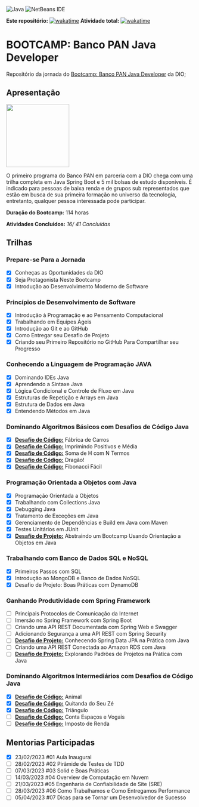 ![Java](https://img.shields.io/badge/java-%23ED8B00.svg?style=for-the-badge&logo=java&logoColor=white)    ![NetBeans IDE](https://img.shields.io/badge/NetBeansIDE-1B6AC6.svg?style=for-the-badge&logo=apache-netbeans-ide)

**Este repositório:** [![wakatime](https://wakatime.com/badge/user/7acf6789-aea1-423f-9bd3-04bae9188074/project/77a68b76-9bc3-4e1b-8bcf-d6c78306304f.svg?style=for-the-badge)](https://wakatime.com/badge/user/7acf6789-aea1-423f-9bd3-04bae9188074/project/77a68b76-9bc3-4e1b-8bcf-d6c78306304f)     **Atividade total:** [![wakatime](https://wakatime.com/badge/user/7acf6789-aea1-423f-9bd3-04bae9188074.svg?style=for-the-badge)](https://wakatime.com/@7acf6789-aea1-423f-9bd3-04bae9188074)

# BOOTCAMP: Banco PAN Java Developer

Repositório da jornada do [Bootcamp: Banco PAN Java Developer](https://web.dio.me/track/banco-pan-java-developer) da DIO;

## Apresentação

<img title="" src="https://hermes.digitalinnovation.one/tracks/608ecefd-1d10-42ea-9f58-3e7a4548ab3e.png" alt="" width="169" data-align="center">

O primeiro programa do Banco PAN em parceria com a DIO chega com uma trilha completa em Java Spring Boot e 5 mil bolsas de estudo disponíveis. É indicado para pessoas de baixa renda e de grupos sub representados que estão em busca de sua primeira formação no universo da tecnologia, entretanto, qualquer pessoa interessada pode participar.

**Duração do Bootcamp:** 114 horas

**Atividades Concluídos:** *16/ 41 Concluídas*

## Trilhas

### Prepare-se Para a Jornada

- [x] Conheças as Oportunidades da DIO
- [x] Seja Protagonista Neste Bootcamp
- [x] Introdução ao Desenvolvimento Moderno de Software

### Princípios de Desenvolvimento de Software

- [x] Introdução à Programação e ao Pensamento Computacional
- [x] Trabalhando em Equipes Ágeis
- [x] Introdução ao Git e ao GitHub
- [x] Como Entregar seu Desafio de Projeto
- [x] Criando seu Primeiro Repositório no GitHub Para Compartilhar seu Progresso

### Conhecendo a Linguagem de Programação JAVA

- [x] Dominando IDEs Java
- [x] Aprendendo a Sintaxe Java
- [x] Lógica Condicional e Controle de Fluxo em Java
- [x] Estruturas de Repetição e Arrays em Java
- [x] Estrutura de Dados em Java
- [x] Entendendo Métodos em Java

### Dominando Algoritmos Básicos com Desafios de Código Java

- [x] [**Desafio de Código:**](Desafios_de_Códigos/src/edu/danilo/dio/desafiosdecodigo/FabricaDeCarros.java) Fábrica de Carros
- [x] [**Desafio de Código:**](Desafios_de_Códigos/src/edu/danilo/dio/desafiosdecodigo/ImprimindoPositivosMedia.java) Imprimindo Positivos e Média
- [x] [**Desafio de Código:**](Desafios_de_Códigos/src/edu/danilo/dio/desafiosdecodigo/SomaHNTermos.java) Soma de H com N Termos
- [x] [**Desafio de Código:**](Desafios_de_Códigos/src/edu/danilo/dio/desafiosdecodigo/Dragao.java) Dragão!
- [x] [**Desafio de Código:**](Desafios_de_Códigos/src/edu/danilo/dio/desafiosdecodigo/FibonacciFacil.java) Fibonacci Fácil

### Programação Orientada a Objetos com Java

- [x] Programação Orientada a Objetos
- [x] Trabalhando com Collections Java
- [x] Debugging Java
- [x] Tratamento de Exceções em Java
- [x] Gerenciamento de Dependências e Build em Java com Maven
- [x] Testes Unitários em JUnit
- [x] [**Desafio de Projeto:**](Desafio_de_Projeto/AbstraindoBootcamp) Abstraindo um Bootcamp Usando Orientação a Objetos em Java

### Trabalhando com Banco de Dados SQL e NoSQL

- [x] Primeiros Passos com SQL
- [x] Introdução ao MongoDB e Banco de Dados NoSQL
- [x] Desafio de Projeto: Boas Práticas com DynamoDB

### Ganhando Produtividade com Spring Framework

- [ ] Principais Protocolos de Comunicação da Internet
- [ ] Imersão no Spring Framework com Spring Boot
- [ ] Criando uma API REST Documentada com Spring Web e Swagger
- [ ] Adicionando Segurança a uma API REST com Spring Security
- [ ] [**Desafio de Projeto:**]() Conhecendo Spring Data JPA na Prática com Java
- [ ] Criando uma API REST Conectada ao Amazon RDS com Java
- [ ] [**Desafio de Projeto:**]() Explorando Padrões de Projetos na Prática com Java

### Dominando Algoritmos Intermediários com Desafios de Código Java

- [x] [**Desafio de Código:**](Desafios_de_Códigos/src/edu/danilo/dio/desafiosdecodigo/Animal.java) Animal
- [x] [**Desafio de Código:**](Desafios_de_Códigos/src/edu/danilo/dio/desafiosdecodigo/QuitandaZe.java) Quitanda do Seu Zé
- [x] [**Desafio de Código:**](Desafios_de_Códigos/src/edu/danilo/dio/desafiosdecodigo/Triangulo.java) Triângulo
- [ ] [**Desafio de Código:**](Desafios_de_Códigos/src/edu/danilo/dio/desafiosdecodigo/ContarEspacosVogais.java) Conta Espaços e Vogais
- [ ] [**Desafio de Código:**](Desafios_de_Códigos/src/edu/danilo/dio/desafiosdecodigo/ImpostoRenda.java) Imposto de Renda

## Mentorias Participadas

- [x] 23/02/2023     #01 Aula Inaugural
- [ ] 28/02/2023     #02 Pirâmide de Testes de TDD
- [ ] 07/03/2023     #03 Solid e Boas Práticas
- [ ] 14/03/2023     #04 Overview de Computação em Nuvem
- [ ] 21/03/2023     #05 Engenharia de Confiabilidade de Site (SRE)
- [ ] 28/03/2023     #06 Como Trabalhamos e Como Entregamos Performance
- [ ] 05/04/2023     #07 Dicas para se Tornar um Desenvolvedor de Sucesso
